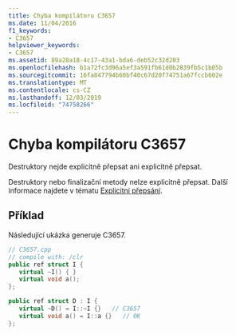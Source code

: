 ```yaml
---
title: Chyba kompilátoru C3657
ms.date: 11/04/2016
f1_keywords:
- C3657
helpviewer_keywords:
- C3657
ms.assetid: 89a28a18-4c17-43a1-bda6-deb52c32d203
ms.openlocfilehash: b1a72fc3d96a5ef3a591fb61d0b2839fb5c1b05b
ms.sourcegitcommit: 16fa847794b60bf40c67d20f74751a67fccb602e
ms.translationtype: MT
ms.contentlocale: cs-CZ
ms.lasthandoff: 12/03/2019
ms.locfileid: "74758266"
---
```

# <a name="compiler-error-c3657"></a>Chyba kompilátoru C3657

Destruktory nejde explicitně přepsat ani explicitně přepsat.

Destruktory nebo finalizační metody nelze explicitně přepsat. Další informace najdete v tématu [Explicitní přepsání](../../extensions/explicit-overrides-cpp-component-extensions.md).

## <a name="example"></a>Příklad

Následující ukázka generuje C3657.

```cpp
// C3657.cpp
// compile with: /clr
public ref struct I {
   virtual ~I() { }
   virtual void a();
};

public ref struct D : I {
   virtual ~D() = I::~I {}   // C3657
   virtual void a() = I::a {}   // OK
};
```

